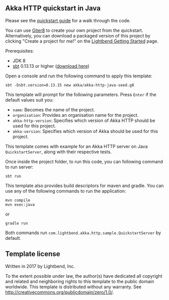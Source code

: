 ## Akka HTTP quickstart in Java

Please see the [quickstart guide](https://developer.lightbend.com/guides/akka-http-quickstart-java/) for a
walk through the code.

You can use [Giter8][g8] to create your own project from the quickstart. Alternatively, you can download
a packaged version of this project by clicking "Create a project for me!" on the
[Lightbend Getting Started](https://developer.lightbend.com/start/?group=akka&project=akka-http-quickstart-java)
page.

Prerequisites:
- JDK 8
- [sbt][sbt] 0.13.13 or higher ([download here][sbt_download])

Open a console and run the following command to apply this template:
 ```
sbt -Dsbt.version=0.13.15 new akka/akka-http-java-seed.g8
 ```

This template will prompt for the following parameters. Press `Enter` if the default values suit you:
- `name`: Becomes the name of the project.
- `organisation`: Provides an organisation name for the project.
- `akka-http-version`: Specifies which version of Akka HTTP should be used for this project.
- `akka-version`: Specifies which version of Akka should be used for this project.

This template comes with example for an Akka HTTP server on Java `QuickstartServer`, along with their respective tests.

Once inside the project folder, to run this code, you can following command to run server:
```
sbt run
```

This template also provides build descriptors for maven and gradle. You can use any of the following commands to run 
the application:
```
mvn compile
mvn exec:java
```
or
```
gradle run
```
Both commands run `com.lightbend.akka.http.sample.QuickstartServer` by default.


Template license
----------------
Written in 2017 by Lightbend, Inc.

To the extent possible under law, the author(s) have dedicated all copyright and related
and neighboring rights to this template to the public domain worldwide.
This template is distributed without any warranty. See <http://creativecommons.org/publicdomain/zero/1.0/>.

[g8]: http://www.foundweekends.org/giter8/
[sbt]: http://www.scala-sbt.org/
[sbt_download]: http://www.scala-sbt.org/download.html

